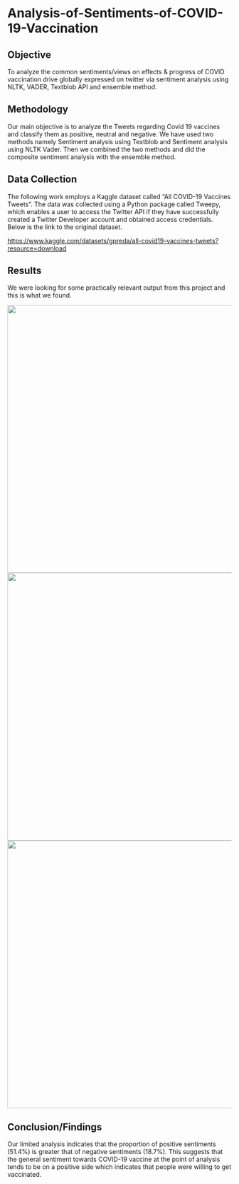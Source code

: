 # Analysis-of-Sentiments-of-COVID-19-Vaccination

## Objective
To analyze the common sentiments/views on effects & progress of COVID vaccination drive globally expressed on twitter via sentiment analysis using NLTK, VADER, Textblob API and ensemble method.


## Methodology
Our main objective is to analyze the Tweets regarding Covid 19 vaccines and classify them as positive, neutral and negative. We have used two methods namely Sentiment analysis using Textblob and Sentiment analysis using NLTK Vader. Then we combined the two methods and did the composite sentiment analysis with the ensemble method.


## Data Collection
The following work employs a Kaggle dataset called “All COVID-19 Vaccines Tweets”. The data was collected using a Python package called Tweepy, which enables a user to access the Twitter API if they have successfully created a Twitter Developer account and obtained access credentials.
Below is the link to the original dataset.

https://www.kaggle.com/datasets/gpreda/all-covid19-vaccines-tweets?resource=download


## Results
We were looking for some practically relevant output from this project and this is what we found. 

<img src="https://user-images.githubusercontent.com/63241474/167245200-3286627d-769e-4e96-b3e8-270b6d9a416c.png" width="600" class="center">

<img src="https://user-images.githubusercontent.com/63241474/167245201-92fa8834-0180-45da-8872-b417c22c2fd2.png" width="600" class="center">

<img src="https://user-images.githubusercontent.com/63241474/167245203-ed00d691-371b-49e0-9c07-3d418ce310d7.png" width="600" class="center">


## Conclusion/Findings
Our limited analysis indicates that the proportion of positive sentiments (51.4%) is  greater that of negative sentiments (18.7%). This suggests that the general sentiment towards COVID-19 vaccine at the point of analysis tends to be on a positive side which indicates that people were willing to get vaccinated.
